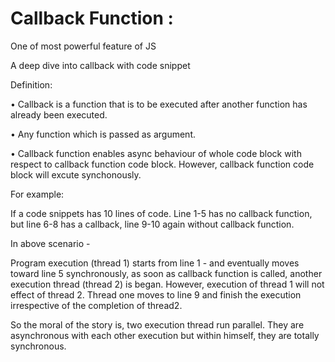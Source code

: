 # Callback Function : 

One of most powerful feature of JS

A deep dive into callback with code snippet 

Definition: 

•	Callback is a function that is to be executed after another function has already been executed.

•	Any function which is passed as argument.

•	Callback function enables async behaviour of whole code block with respect to callback function code block. However, callback function code block will excute synchonously. 

For example: 

If a code snippets has 10 lines of code. Line 1-5 has no callback function, but line 6-8 has a callback, line 9-10 again without callback function.

In above scenario -

Program execution (thread 1) starts from line 1 - and eventually moves toward line 5 synchronously, as soon as callback function is called, another execution thread (thread 2) is began. However, execution of thread 1 will not effect of thread 2. Thread one moves to line 9 and finish the execution irrespective of the completion of thread2.

So the moral of the story is, two execution thread run parallel. They are asynchronous with each other execution but within himself, they are totally synchronous.  




